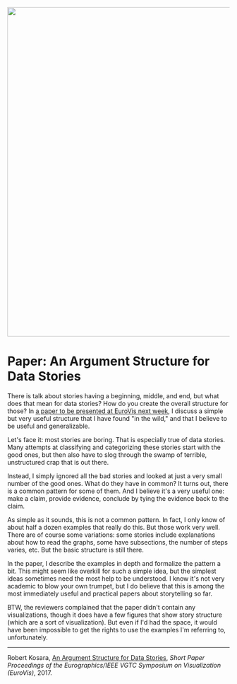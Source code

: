 <p align="center"><img src="https://media.eagereyes.org/wp-content/uploads/2016/01/pres-oriented-teaser.jpg" width="850" height="745" /></p>

# Paper: An Argument Structure for Data Stories

There is talk about stories having a beginning, middle, and end, but what does that mean for data stories? How do you create the overall structure for those? In <a href="/publications/Kosara-EuroVis-2017">a paper to be presented at EuroVis next week</a>, I discuss a simple but very useful structure that I have found "in the wild," and that I believe to be useful and generalizable.

Let's face it: most stories are boring. That is especially true of data stories. Many attempts at classifying and categorizing these stories start with the good ones, but then also have to slog through the swamp of terrible, unstructured crap that is out there.

Instead, I simply ignored all the bad stories and looked at just a very small number of the good ones. What do they have in common? It turns out, there is a common pattern for some of them. And I believe it's a very useful one: make a claim, provide evidence, conclude by tying the evidence back to the claim.

As simple as it sounds, this is not a common pattern. In fact, I only know of about half a dozen examples that really do this. But those work very well. There are of course some variations: some stories include explanations about how to read the graphs, some have subsections, the number of steps varies, etc. But the basic structure is still there.

In the paper, I describe the examples in depth and formalize the pattern a bit. This might seem like overkill for such a simple idea, but the simplest ideas sometimes need the most help to be understood. I know it's not very academic to blow your own trumpet, but I do believe that this is among the most immediately useful and practical papers about storytelling so far.

BTW, the reviewers complained that the paper didn't contain any visualizations, though it does have a few figures that show story structure (which are a sort of visualization). But even if I'd had the space, it would have been impossible to get the rights to use the examples I'm referring to, unfortunately.

<hr />

Robert Kosara, <a href="/publications/Kosara-EuroVis-2017">An Argument Structure for Data Stories</a>, <em>Short Paper Proceedings of the Eurographics/IEEE VGTC Symposium on Visualization (EuroVis)</em>, 2017.
